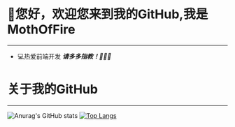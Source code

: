 # 👋您好，欢迎您来到我的GitHub,我是MothOfFire
***
<!--
**MothOfFire/MothOfFire** is a ✨ _special_ ✨ repository because its `README.md` (this file) appears on your GitHub profile.

Here are some ideas to get you started:

- 🙋‍♂️就职于----
- 🔭 I’m currently working on ...
- 🌱 I’m currently learning ...
- 👯 I’m looking to collaborate on ...
- 🤔 I’m looking for help with ...
- 💬 Ask me about ...
- 📫 How to reach me: ...
- 😄 Pronouns: ...
- ⚡ Fun fact: ...
- ⌨️掘金：https://juejin.cn/user/4046671739628798
-->
- 💻热爱前端开发
***请多多指教！🖤🖤🖤***
# 关于我的GitHub
***
![Anurag's GitHub stats](https://github-readme-stats.vercel.app/api?username=MothOfFire&show_icons=true&theme=gruvbox)
[![Top Langs](https://github-readme-stats.vercel.app/api/top-langs/?username=MothOfFire&layout=compact)](https://github.com/anuraghazra/github-readme-stats)

